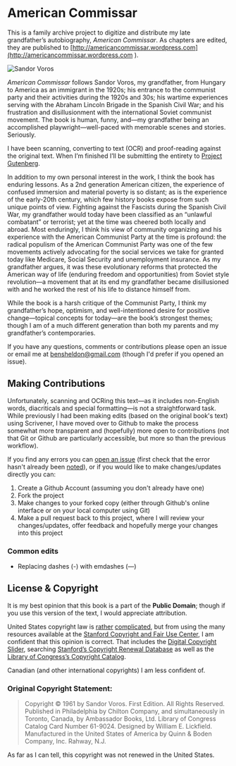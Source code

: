 American Commissar
==================

This is a family archive project to digitize and distribute my late grandfather’s autobiography, _American Commissar_. As chapters are edited, they are published to [http://americancommissar.wordpress.com](http://americancommissar.wordpress.com
).


![Sandor Voros](https://raw.github.com/bensheldon/american-commissar/master/images/sandor-smile.png)

_American Commissar_ follows Sandor Voros, my grandfather, from Hungary to America as an immigrant in the 1920s; his entrance to the communist party and their activities during the 1920s and 30s; his wartime experiences serving with the Abraham Lincoln Brigade in the Spanish Civil War; and his frustration and disillusionment with the international Soviet communist movement. The book is human, funny, and—my grandfather being an accomplished playwright—well-paced with memorable scenes and stories. Seriously.

I have been scanning, converting to text (OCR) and proof-reading against the original text. When I’m finished I’ll be submitting the entirety to [Project Gutenberg](http://www.gutenberg.org/wiki/Main_Page).

In addition to my own personal interest in the work, I think the book has enduring lessons. As a 2nd generation American citizen, the experience of confused immersion and material poverty is so distant; as is the experience of the early-20th century, which few history books expose from such unique points of view. Fighting against the Fascists during the Spanish Civil War, my grandfather would today have been classified as an “unlawful combatant” or terrorist; yet at the time was cheered both locally and abroad. Most enduringly, I think his view of community organizing and his experience with the American Communist Party at the time is profound: the radical populism of the American Communist Party was one of the few movements actively advocating for the social services we take for granted today like Medicare, Social Security and unemployment insurance. As my grandfather argues, it was these evolutionary reforms that protected the American way of life (enduring freedom and opportunities) from Soviet style revolution—a movement that at its end my grandfather became disillusioned with and he worked the rest of his life to distance himself from.

While the book is a harsh critique of the Communist Party, I think my grandfather’s hope, optimism, and well-intentioned desire for positive change—topical concepts for today—are the book’s strongest themes; though I am of a much different generation than both my parents and my grandfather’s contemporaries.

If you have any questions, comments or contributions please open an issue or email me at bensheldon@gmail.com (though I'd prefer if you opened an issue).

Making Contributions
--------------------

Unfortunately, scanning and OCRing this text—as it includes non-English words, diacriticals and special formatting—is not a straightforward task. While previously I had been making edits (based on the original book's text) using Scrivener, I have moved over to Github to make the process somewhat more transparent and (hopefully) more open to contributions (not that Git or Github are particularly accessible, but more so than the previous workflow).

If you find any errors you can [open an issue](https://github.com/bensheldon/american-commissar/issues/new) (first check that the error hasn't already been [noted](https://github.com/bensheldon/american-commissar/issues)), or if you would like to make changes/updates directly you can:

1. Create a Github Account (assuming you don't already have one)
2. Fork the project
3. Make changes to your forked copy (either through Github's online interface or on your local computer using Git)
4. Make a pull request back to this project, where I will review your changes/updates, offer feedback and hopefully merge your changes into this project

### Common edits

- Replacing dashes (-) with emdashes (—)


License & Copyright
-------------------

It is my best opinion that this book is a part of the **Public Domain**; though if you use this version of the text, I would appreciate attribution.

United States copyright law is [rather](http://www.llrx.com/features/digitization.htm) [complicated](http://fairuse.stanford.edu/Copyright_and_Fair_Use_Overview/chapter8/index.html), but from using the many resources available at the [Stanford Copyright and Fair Use Center](http://fairuse.stanford.edu/), I am confident that this opinion is correct. That includes the [Digital Copyright Slider](http://librarycopyright.net/digitalslider/), searching [Stanford’s Copyright Renewal Database](https://exhibits.stanford.edu/copyrightrenewals) as well as the [Library of Congress’s Copyright Catalog](http://cocatalog.loc.gov/).

Canadian (and other international copyrights) I am less confident of.

### Original Copyright Statement:

> Copyright © 1961 by Sandor Voros. First Edition. All Rights Reserved. Published in Philadelphia by Chilton Company, and simultaneously in Toronto, Canada, by Ambassador Books, Ltd. Library of Congress Catalog Card Number 61-9024. Designed by William E. Lickfield. Manufactured in the United States of America by Quinn & Boden Company, Inc. Rahway, N.J.

As far as I can tell, this copyright was not renewed in the United States.
